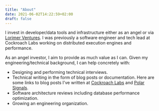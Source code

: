 ```yaml
---
title: "About"
date: 2021-06-02T14:22:59+02:00
draft: false
---
```


I invest in developer/data tools and infrastructure either as an angel or via
[Lorimer Ventures](https://www.lorimerventures.com).
I was previously a software engineer and tech lead at Cockroach Labs
working on distributed execution engines and performance.

As an angel investor, I aim to provide as much value as I can. Given my
engineering/technical background, I can help concretely with:
- Designing and performing technical interviews.
- Technical writing in the form of blog posts or documentation. Here are some links to blog posts I've written at [Cockroach Labs](https://www.cockroachlabs.com/author/alfonso-subiotto-marques/) and [Polar Signals](https://www.polarsignals.com/blog/authors/alfonso-subiotto-marques).
- Software architecture reviews including database performance optimization.
- Growing an engineering organization.
